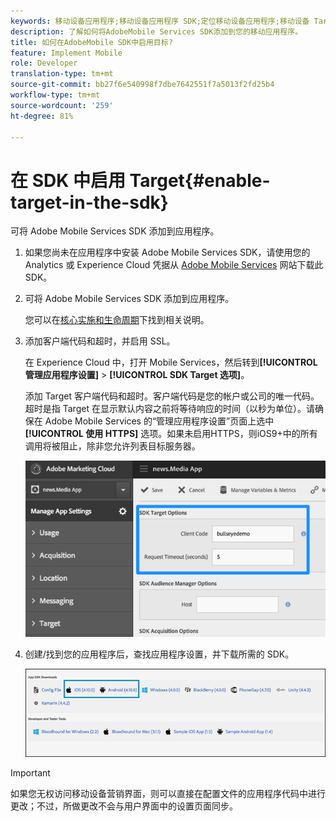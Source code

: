 ```yaml
---
keywords: 移动设备应用程序;移动设备应用程序 SDK;定位移动设备应用程序;移动设备 Target SDK;在 SDK 中启用 Target
description: 了解如何将AdobeMobile Services SDK添加到您的移动应用程序。
title: 如何在AdobeMobile SDK中启用目标?
feature: Implement Mobile
role: Developer
translation-type: tm+mt
source-git-commit: bb27f6e540998f7dbe7642551f7a5013f2fd25b4
workflow-type: tm+mt
source-wordcount: '259'
ht-degree: 81%

---
```



# 在 SDK 中启用 Target{#enable-target-in-the-sdk}

可将 Adobe Mobile Services SDK 添加到应用程序。

1. 如果您尚未在应用程序中安装 Adobe Mobile Services SDK，请使用您的 Analytics 或 Experience Cloud 凭据从 [Adobe Mobile Services](https://mobilemarketing.adobe.com) 网站下载此 SDK。

1. 可将 Adobe Mobile Services SDK 添加到应用程序。

   您可以在[核心实施和生命周期](https://experienceleague.adobe.com/docs/mobile-services/ios/getting-started-ios/dev-qs.html)下找到相关说明。

1. 添加客户端代码和超时，并启用 SSL。

   在 Experience Cloud 中，打开 Mobile Services，然后转到&#x200B;**[!UICONTROL 管理应用程序设置]** > **[!UICONTROL SDK Target 选项]**。

   添加 Target 客户端代码和超时。客户端代码是您的帐户或公司的唯一代码。超时是指 Target 在显示默认内容之前将等待响应的时间（以秒为单位）。请确保在 Adobe Mobile Services 的“管理应用程序设置”页面上选中&#x200B;**[!UICONTROL 使用 HTTPS]** 选项。如果未启用HTTPS，则iOS9+中的所有调用将被阻止，除非您允许列表目标服务器。

   ![](assets/mobile-clientcode.png)

1. 创建/找到您的应用程序后，查找应用程序设置，并下载所需的 SDK。

   ![](assets/download-sdk.png)

>[!IMPORTANT]
>
> 如果您无权访问移动设备营销界面，则可以直接在配置文件的应用程序代码中进行更改；不过，所做更改不会与用户界面中的设置页面同步。

